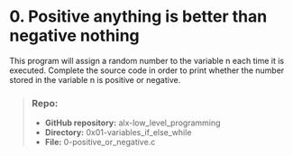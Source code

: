 # 0. Positive anything is better than negative nothing
 This program will assign a random number to the variable n each time it is executed. Complete the source code in order to print whether the number stored in the variable n is positive or negative.
> ### Repo:
>
> - **GitHub repository:** alx-low_level_programming
> - **Directory:** 0x01-variables_if_else_while
> - **File:** 0-positive_or_negative.c
